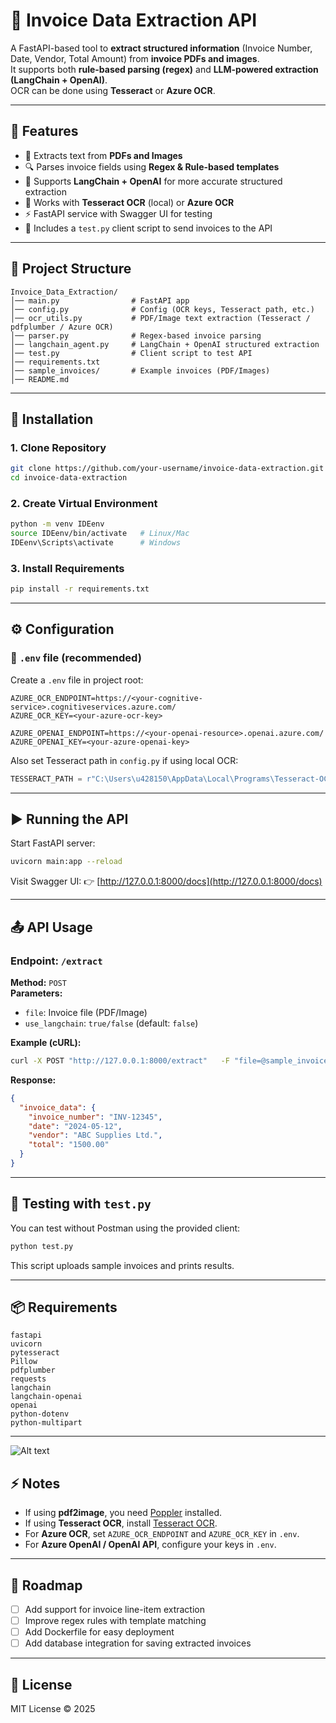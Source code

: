 # 📄 Invoice Data Extraction API

A FastAPI-based tool to **extract structured information** (Invoice Number, Date, Vendor, Total Amount) from **invoice PDFs and images**.  
It supports both **rule-based parsing (regex)** and **LLM-powered extraction (LangChain + OpenAI)**.  
OCR can be done using **Tesseract** or **Azure OCR**.

---

## 🚀 Features
- 📑 Extracts text from **PDFs and Images**
- 🔍 Parses invoice fields using **Regex & Rule-based templates**
- 🤖 Supports **LangChain + OpenAI** for more accurate structured extraction
- 🔡 Works with **Tesseract OCR** (local) or **Azure OCR**
- ⚡ FastAPI service with Swagger UI for testing
- 🧪 Includes a `test.py` client script to send invoices to the API

---

## 📂 Project Structure
```
Invoice_Data_Extraction/
│── main.py                # FastAPI app
│── config.py              # Config (OCR keys, Tesseract path, etc.)
│── ocr_utils.py           # PDF/Image text extraction (Tesseract / pdfplumber / Azure OCR)
│── parser.py              # Regex-based invoice parsing
│── langchain_agent.py     # LangChain + OpenAI structured extraction
│── test.py                # Client script to test API
│── requirements.txt
│── sample_invoices/       # Example invoices (PDF/Images)
│── README.md
```

---

## 🔧 Installation

### 1. Clone Repository
```bash
git clone https://github.com/your-username/invoice-data-extraction.git
cd invoice-data-extraction
```

### 2. Create Virtual Environment
```bash
python -m venv IDEenv
source IDEenv/bin/activate   # Linux/Mac
IDEenv\Scripts\activate      # Windows
```

### 3. Install Requirements
```bash
pip install -r requirements.txt
```

---

## ⚙️ Configuration

### 🔹 `.env` file (recommended)
Create a `.env` file in project root:
```
AZURE_OCR_ENDPOINT=https://<your-cognitive-service>.cognitiveservices.azure.com/
AZURE_OCR_KEY=<your-azure-ocr-key>

AZURE_OPENAI_ENDPOINT=https://<your-openai-resource>.openai.azure.com/
AZURE_OPENAI_KEY=<your-azure-openai-key>
```

Also set Tesseract path in `config.py` if using local OCR:
```python
TESSERACT_PATH = r"C:\Users\u428150\AppData\Local\Programs\Tesseract-OCR\tesseract.exe"  # adjust for your OS"
```

---

## ▶️ Running the API
Start FastAPI server:
```bash
uvicorn main:app --reload
```

Visit Swagger UI:
👉 [http://127.0.0.1:8000/docs](http://127.0.0.1:8000/docs)

---

## 📤 API Usage

### Endpoint: `/extract`
**Method:** `POST`  
**Parameters:**
- `file`: Invoice file (PDF/Image)
- `use_langchain`: `true/false` (default: `false`)

**Example (cURL):**
```bash
curl -X POST "http://127.0.0.1:8000/extract"   -F "file=@sample_invoices/invoice1.pdf"   -F "use_langchain=true"
```

**Response:**
```json
{
  "invoice_data": {
    "invoice_number": "INV-12345",
    "date": "2024-05-12",
    "vendor": "ABC Supplies Ltd.",
    "total": "1500.00"
  }
}
```

---

## 🧪 Testing with `test.py`
You can test without Postman using the provided client:
```bash
python test.py
```

This script uploads sample invoices and prints results.

---

## 📦 Requirements
```
fastapi
uvicorn
pytesseract
Pillow
pdfplumber
requests
langchain
langchain-openai
openai
python-dotenv
python-multipart
```

---
![Alt text](Screenshot(46).png)




## ⚡ Notes
- If using **pdf2image**, you need [Poppler](https://github.com/oschwartz10612/poppler-windows/releases/) installed.  
- If using **Tesseract OCR**, install [Tesseract OCR](https://github.com/tesseract-ocr/tesseract).  
- For **Azure OCR**, set `AZURE_OCR_ENDPOINT` and `AZURE_OCR_KEY` in `.env`.  
- For **Azure OpenAI / OpenAI API**, configure your keys in `.env`.  

---

## 📌 Roadmap
- [ ] Add support for invoice line-item extraction  
- [ ] Improve regex rules with template matching  
- [ ] Add Dockerfile for easy deployment  
- [ ] Add database integration for saving extracted invoices  

---

## 📝 License
MIT License © 2025  

